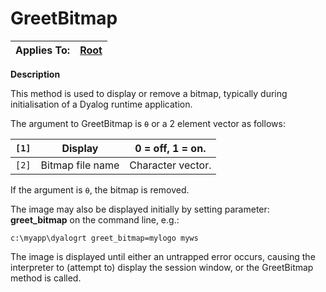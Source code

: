 




<h1 class="heading"><span class="name">GreetBitmap</span></h1>

| Applies To: | [Root](../a-z/root.md) |
| --- | ---  |


**Description**


This method is used to display or remove a bitmap, typically during
initialisation of a Dyalog runtime application.


The argument to GreetBitmap is `⍬` or a
2 element vector as follows:


| `[1]` | Display | 0 = off, 1 = on. |
| --- | --- | ---  |
| `[2]` | Bitmap file name | Character vector. |


If the argument is `⍬`, the bitmap is
removed.


The image may also be displayed initially by setting parameter: **greet_bitmap** on the command line, e.g.:
```apl
c:\myapp\dyalogrt greet_bitmap=mylogo myws
```


The image is displayed until either an untrapped error occurs, causing the
interpreter to (attempt to) display the session window, or the GreetBitmap
method is called.



